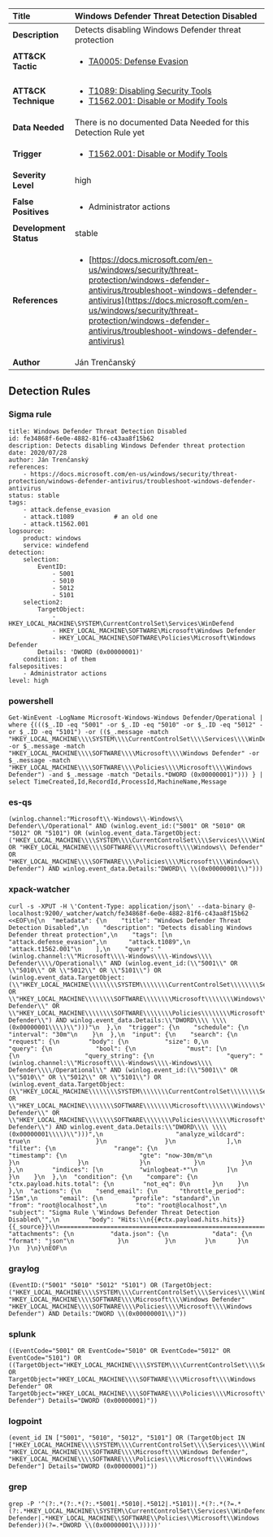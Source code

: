| Title                    | Windows Defender Threat Detection Disabled       |
|:-------------------------|:------------------|
| **Description**          | Detects disabling Windows Defender threat protection |
| **ATT&amp;CK Tactic**    |  <ul><li>[TA0005: Defense Evasion](https://attack.mitre.org/tactics/TA0005)</li></ul>  |
| **ATT&amp;CK Technique** | <ul><li>[T1089: Disabling Security Tools](https://attack.mitre.org/techniques/T1089)</li><li>[T1562.001: Disable or Modify Tools](https://attack.mitre.org/techniques/T1562.001)</li></ul>  |
| **Data Needed**          |  There is no documented Data Needed for this Detection Rule yet  |
| **Trigger**              | <ul><li>[T1562.001: Disable or Modify Tools](../Triggers/T1562.001.md)</li></ul>  |
| **Severity Level**       | high |
| **False Positives**      | <ul><li>Administrator actions</li></ul>  |
| **Development Status**   | stable |
| **References**           | <ul><li>[https://docs.microsoft.com/en-us/windows/security/threat-protection/windows-defender-antivirus/troubleshoot-windows-defender-antivirus](https://docs.microsoft.com/en-us/windows/security/threat-protection/windows-defender-antivirus/troubleshoot-windows-defender-antivirus)</li></ul>  |
| **Author**               | Ján Trenčanský |


## Detection Rules

### Sigma rule

```
title: Windows Defender Threat Detection Disabled
id: fe34868f-6e0e-4882-81f6-c43aa8f15b62
description: Detects disabling Windows Defender threat protection
date: 2020/07/28
author: Ján Trenčanský
references:
    - https://docs.microsoft.com/en-us/windows/security/threat-protection/windows-defender-antivirus/troubleshoot-windows-defender-antivirus
status: stable
tags:
    - attack.defense_evasion
    - attack.t1089           # an old one
    - attack.t1562.001
logsource:
    product: windows
    service: windefend
detection:
    selection:
        EventID:
            - 5001
            - 5010
            - 5012
            - 5101
    selection2:
        TargetObject:
            - HKEY_LOCAL_MACHINE\SYSTEM\CurrentControlSet\Services\WinDefend
            - HKEY_LOCAL_MACHINE\SOFTWARE\Microsoft\Windows Defender
            - HKEY_LOCAL_MACHINE\SOFTWARE\Policies\Microsoft\Windows Defender
        Details: 'DWORD (0x00000001)'
    condition: 1 of them
falsepositives:
    - Administrator actions
level: high

```





### powershell
    
```
Get-WinEvent -LogName Microsoft-Windows-Windows Defender/Operational | where {((($_.ID -eq "5001" -or $_.ID -eq "5010" -or $_.ID -eq "5012" -or $_.ID -eq "5101") -or (($_.message -match "HKEY_LOCAL_MACHINE\\\\SYSTEM\\\\CurrentControlSet\\\\Services\\\\WinDefend" -or $_.message -match "HKEY_LOCAL_MACHINE\\\\SOFTWARE\\\\Microsoft\\\\Windows Defender" -or $_.message -match "HKEY_LOCAL_MACHINE\\\\SOFTWARE\\\\Policies\\\\Microsoft\\\\Windows Defender") -and $_.message -match "Details.*DWORD (0x00000001)"))) } | select TimeCreated,Id,RecordId,ProcessId,MachineName,Message
```


### es-qs
    
```
(winlog.channel:"Microsoft\\-Windows\\-Windows\\ Defender\\/Operational" AND (winlog.event_id:("5001" OR "5010" OR "5012" OR "5101") OR (winlog.event_data.TargetObject:("HKEY_LOCAL_MACHINE\\\\SYSTEM\\\\CurrentControlSet\\\\Services\\\\WinDefend" OR "HKEY_LOCAL_MACHINE\\\\SOFTWARE\\\\Microsoft\\\\Windows\\ Defender" OR "HKEY_LOCAL_MACHINE\\\\SOFTWARE\\\\Policies\\\\Microsoft\\\\Windows\\ Defender") AND winlog.event_data.Details:"DWORD\\ \\(0x00000001\\)")))
```


### xpack-watcher
    
```
curl -s -XPUT -H \'Content-Type: application/json\' --data-binary @- localhost:9200/_watcher/watch/fe34868f-6e0e-4882-81f6-c43aa8f15b62 <<EOF\n{\n  "metadata": {\n    "title": "Windows Defender Threat Detection Disabled",\n    "description": "Detects disabling Windows Defender threat protection",\n    "tags": [\n      "attack.defense_evasion",\n      "attack.t1089",\n      "attack.t1562.001"\n    ],\n    "query": "(winlog.channel:\\"Microsoft\\\\-Windows\\\\-Windows\\\\ Defender\\\\/Operational\\" AND (winlog.event_id:(\\"5001\\" OR \\"5010\\" OR \\"5012\\" OR \\"5101\\") OR (winlog.event_data.TargetObject:(\\"HKEY_LOCAL_MACHINE\\\\\\\\SYSTEM\\\\\\\\CurrentControlSet\\\\\\\\Services\\\\\\\\WinDefend\\" OR \\"HKEY_LOCAL_MACHINE\\\\\\\\SOFTWARE\\\\\\\\Microsoft\\\\\\\\Windows\\\\ Defender\\" OR \\"HKEY_LOCAL_MACHINE\\\\\\\\SOFTWARE\\\\\\\\Policies\\\\\\\\Microsoft\\\\\\\\Windows\\\\ Defender\\") AND winlog.event_data.Details:\\"DWORD\\\\ \\\\(0x00000001\\\\)\\")))"\n  },\n  "trigger": {\n    "schedule": {\n      "interval": "30m"\n    }\n  },\n  "input": {\n    "search": {\n      "request": {\n        "body": {\n          "size": 0,\n          "query": {\n            "bool": {\n              "must": [\n                {\n                  "query_string": {\n                    "query": "(winlog.channel:\\"Microsoft\\\\-Windows\\\\-Windows\\\\ Defender\\\\/Operational\\" AND (winlog.event_id:(\\"5001\\" OR \\"5010\\" OR \\"5012\\" OR \\"5101\\") OR (winlog.event_data.TargetObject:(\\"HKEY_LOCAL_MACHINE\\\\\\\\SYSTEM\\\\\\\\CurrentControlSet\\\\\\\\Services\\\\\\\\WinDefend\\" OR \\"HKEY_LOCAL_MACHINE\\\\\\\\SOFTWARE\\\\\\\\Microsoft\\\\\\\\Windows\\\\ Defender\\" OR \\"HKEY_LOCAL_MACHINE\\\\\\\\SOFTWARE\\\\\\\\Policies\\\\\\\\Microsoft\\\\\\\\Windows\\\\ Defender\\") AND winlog.event_data.Details:\\"DWORD\\\\ \\\\(0x00000001\\\\)\\")))",\n                    "analyze_wildcard": true\n                  }\n                }\n              ],\n              "filter": {\n                "range": {\n                  "timestamp": {\n                    "gte": "now-30m/m"\n                  }\n                }\n              }\n            }\n          }\n        },\n        "indices": [\n          "winlogbeat-*"\n        ]\n      }\n    }\n  },\n  "condition": {\n    "compare": {\n      "ctx.payload.hits.total": {\n        "not_eq": 0\n      }\n    }\n  },\n  "actions": {\n    "send_email": {\n      "throttle_period": "15m",\n      "email": {\n        "profile": "standard",\n        "from": "root@localhost",\n        "to": "root@localhost",\n        "subject": "Sigma Rule \'Windows Defender Threat Detection Disabled\'",\n        "body": "Hits:\\n{{#ctx.payload.hits.hits}}{{_source}}\\n================================================================================\\n{{/ctx.payload.hits.hits}}",\n        "attachments": {\n          "data.json": {\n            "data": {\n              "format": "json"\n            }\n          }\n        }\n      }\n    }\n  }\n}\nEOF\n
```


### graylog
    
```
(EventID:("5001" "5010" "5012" "5101") OR (TargetObject:("HKEY_LOCAL_MACHINE\\\\SYSTEM\\\\CurrentControlSet\\\\Services\\\\WinDefend" "HKEY_LOCAL_MACHINE\\\\SOFTWARE\\\\Microsoft\\\\Windows Defender" "HKEY_LOCAL_MACHINE\\\\SOFTWARE\\\\Policies\\\\Microsoft\\\\Windows Defender") AND Details:"DWORD \\(0x00000001\\)"))
```


### splunk
    
```
((EventCode="5001" OR EventCode="5010" OR EventCode="5012" OR EventCode="5101") OR ((TargetObject="HKEY_LOCAL_MACHINE\\\\SYSTEM\\\\CurrentControlSet\\\\Services\\\\WinDefend" OR TargetObject="HKEY_LOCAL_MACHINE\\\\SOFTWARE\\\\Microsoft\\\\Windows Defender" OR TargetObject="HKEY_LOCAL_MACHINE\\\\SOFTWARE\\\\Policies\\\\Microsoft\\\\Windows Defender") Details="DWORD (0x00000001)"))
```


### logpoint
    
```
(event_id IN ["5001", "5010", "5012", "5101"] OR (TargetObject IN ["HKEY_LOCAL_MACHINE\\\\SYSTEM\\\\CurrentControlSet\\\\Services\\\\WinDefend", "HKEY_LOCAL_MACHINE\\\\SOFTWARE\\\\Microsoft\\\\Windows Defender", "HKEY_LOCAL_MACHINE\\\\SOFTWARE\\\\Policies\\\\Microsoft\\\\Windows Defender"] Details="DWORD (0x00000001)"))
```


### grep
    
```
grep -P '^(?:.*(?:.*(?:.*5001|.*5010|.*5012|.*5101)|.*(?:.*(?=.*(?:.*HKEY_LOCAL_MACHINE\\SYSTEM\\CurrentControlSet\\Services\\WinDefend|.*HKEY_LOCAL_MACHINE\\SOFTWARE\\Microsoft\\Windows Defender|.*HKEY_LOCAL_MACHINE\\SOFTWARE\\Policies\\Microsoft\\Windows Defender))(?=.*DWORD \\(0x00000001\\)))))'
```



